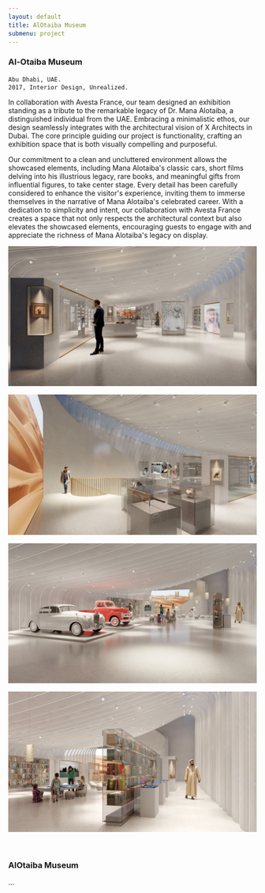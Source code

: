 ```yaml
---
layout: default
title: AlOtaiba Museum
submenu: project
---
```

 
### Al-Otaiba Museum 

	Abu Dhabi, UAE.
	2017, Interior Design, Unrealized.

In collaboration with Avesta France, our team designed an exhibition standing as a tribute to the remarkable legacy of Dr. Mana Alotaiba, a distinguished individual from the UAE.  Embracing a minimalistic ethos, our design seamlessly integrates with the architectural vision of X Architects in Dubai. The core principle guiding our project is functionality, crafting an exhibition space that is both visually compelling and purposeful.

Our commitment to a clean and uncluttered environment allows the showcased elements, including Mana Alotaiba's classic cars, short films delving into his illustrious legacy, rare books, and meaningful gifts from influential figures, to take center stage. Every detail has been carefully considered to enhance the visitor's experience, inviting them to immerse themselves in the narrative of Mana Alotaiba's celebrated career. With a dedication to simplicity and intent, our collaboration with Avesta France creates a space that not only respects the architectural context but also elevates the showcased elements, encouraging guests to engage with and appreciate the richness of Mana Alotaiba's legacy on display.


![Fountain Square](/works/alotaiba-museum/01.jpg)

![Fountain Square](/works/alotaiba-museum/Cam4_OptB_Grd.jpg)

![Fountain Square](/works/alotaiba-museum/03.jpg)

![Fountain Square](/works/alotaiba-museum/04.jpg)


<br id="scr-to-here" />

### AlOtaiba Museum


...


<!-- #Reguengo #Urbanplanning #urbandesign #Architecture #Hertiage #Preservation #archdaily #Arch #archdaily #Portugal  -->

